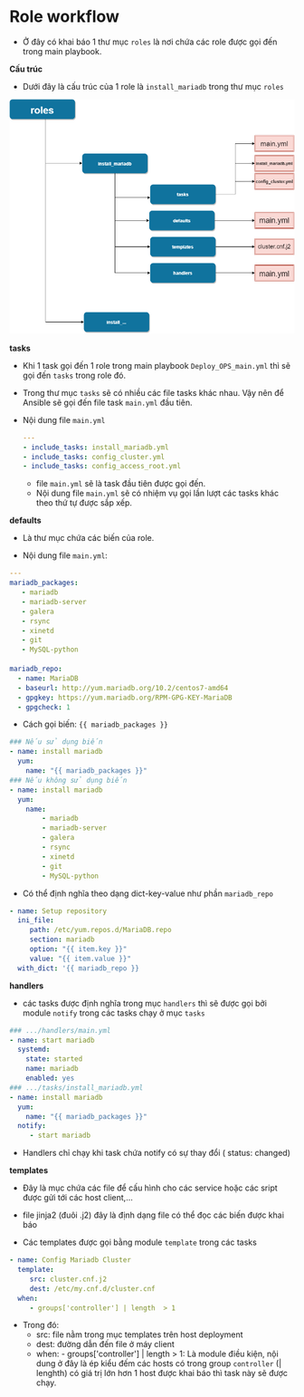 # Role workflow

- Ở đây có khai báo 1 thư mục `roles` là nơi chứa các role được gọi đến trong main playbook.

**Cấu trúc**
- Dưới đây là cấu trúc của 1 role là `install_mariadb` trong thư mục `roles`

![ima](../ima/roleworkflow.png)


**tasks**

- Khi 1 task gọi đến 1 role trong main playbook `Deploy_OPS_main.yml` thì sẽ gọi đến `tasks` trong role đó. 

- Trong thư mục `tasks` sẽ có nhiều các file tasks khác nhau. Vậy nên để Ansible sẽ gọi đến file task `main.yml` đầu tiên.

- Nội dung file `main.yml` 
    ```yaml
    ---
    - include_tasks: install_mariadb.yml 
    - include_tasks: config_cluster.yml
    - include_tasks: config_access_root.yml
    ```
    - file `main.yml` sẽ là task đầu tiên được gọi đến.
    - Nội dung file `main.yml` sẽ có nhiệm vụ gọi lần lượt các tasks khác theo thứ tự được sắp xếp.

**defaults**
- Là thư mục chứa các biến của role.

- Nội dung file `main.yml`:
```yaml
---
mariadb_packages: 
   - mariadb 
   - mariadb-server
   - galera
   - rsync
   - xinetd
   - git
   - MySQL-python

mariadb_repo: 
  - name: MariaDB
  - baseurl: http://yum.mariadb.org/10.2/centos7-amd64 
  - gpgkey: https://yum.mariadb.org/RPM-GPG-KEY-MariaDB
  - gpgcheck: 1
```
- Cách gọi biến: `{{ mariadb_packages }}`
```yaml
### Nếu sử dụng biến
- name: install mariadb
  yum: 
    name: "{{ mariadb_packages }}"
### Nếu không sử dụng biến
- name: install mariadb
  yum:
    name:  
        - mariadb 
        - mariadb-server
        - galera
        - rsync
        - xinetd
        - git
        - MySQL-python
```

- Có thể định nghĩa theo dạng dict-key-value như phần `mariadb_repo`
```yaml
- name: Setup repository
  ini_file:
     path: /etc/yum.repos.d/MariaDB.repo
     section: mariadb
     option: "{{ item.key }}"
     value: "{{ item.value }}"
  with_dict: '{{ mariadb_repo }}
```

**handlers**
- các tasks được định nghĩa trong mục `handlers` thì sẽ được gọi bởi module `notify` trong các tasks chạy ở mục `tasks`
```yaml
### .../handlers/main.yml
- name: start mariadb
  systemd:
    state: started
    name: mariadb
    enabled: yes
### .../tasks/install_mariadb.yml
- name: install mariadb
  yum: 
    name: "{{ mariadb_packages }}"
  notify: 
     - start mariadb
```
- Handlers chỉ chạy khi task chứa notify có sự thay đổi ( status: changed)


**templates**

- Đây là mục chứa các file để cấu hình cho các service hoặc các sript được gửi tới các host client,...

- file jinja2 (đuôi .j2) đây là định dạng file có thể đọc các biến được khai báo 

- Các templates được gọi bằng module `template` trong các tasks
```yaml
- name: Config Mariadb Cluster
  template:
     src: cluster.cnf.j2
     dest: /etc/my.cnf.d/cluster.cnf
  when:
     - groups['controller'] | length  > 1 
```
- Trong đó:
    - src: file nằm trong mục templates trên host deployment
    - dest: đường dẫn đến file ở máy client
    - when: - groups['controller'] | length  > 1: Là module điều kiện, nội dung ở đây là ép kiểu đếm các hosts có trong group `controller` (| lenghth) có giá trị lớn hơn 1 host được khai báo thì task này sẽ được chạy.

    



